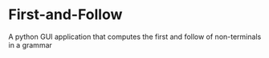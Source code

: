 # First-and-Follow
A python GUI application that computes the first and follow of non-terminals in a grammar
